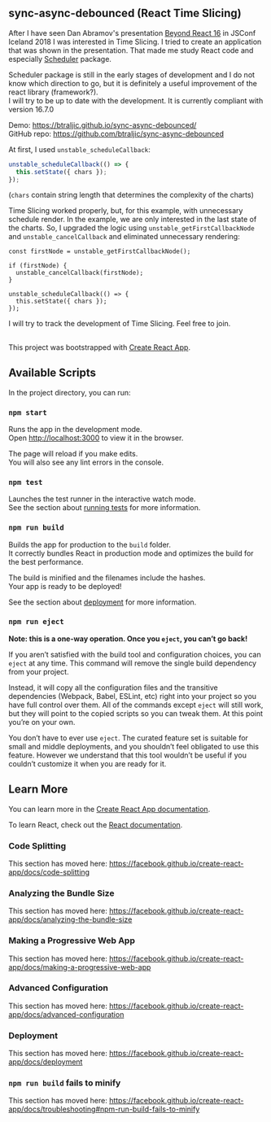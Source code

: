 ## sync-async-debounced (React Time Slicing)

After I have seen Dan Abramov's presentation [Beyond React 16](https://www.youtube.com/watch?v=nLF0n9SACd4) in JSConf Iceland 2018 I was interested in Time Slicing. I tried to create an application that was shown in the presentation. That made me study React code and especially [Scheduler](https://github.com/facebook/react/blob/master/packages/scheduler/src/Scheduler.js) package. 

Scheduler package is still in the early stages of development and I do not know which direction to go, but it is definitely a useful improvement of the react library (framework?).  
I will try to be up to date with the development. It is currently compliant with version 16.7.0 

Demo: https://btraljic.github.io/sync-async-debounced/  
GitHub repo: https://github.com/btraljic/sync-async-debounced 

At first, I used `unstable_scheduleCallback`:  
```javascript
unstable_scheduleCallback(() => { 
  this.setState({ chars }); 
});
```
(`chars` contain string length that determines the complexity of the charts) 

Time Slicing worked properly, but, for this example, with unnecessary schedule render. In the example, we are only interested in the last state of the charts. So, I upgraded the logic using `unstable_getFirstCallbackNode` and `unstable_cancelCallback` and eliminated unnecessary rendering: 
```javascript(chars contain string length that determines the complexity of the charts) 
const firstNode = unstable_getFirstCallbackNode(); 

if (firstNode) { 
  unstable_cancelCallback(firstNode); 
}

unstable_scheduleCallback(() => { 
  this.setState({ chars }); 
});
```
I will try to track the development of Time Slicing. Feel free to join.
  
  
  
##

This project was bootstrapped with [Create React App](https://github.com/facebook/create-react-app).

## Available Scripts

In the project directory, you can run:

### `npm start`

Runs the app in the development mode.<br>
Open [http://localhost:3000](http://localhost:3000) to view it in the browser.

The page will reload if you make edits.<br>
You will also see any lint errors in the console.

### `npm test`

Launches the test runner in the interactive watch mode.<br>
See the section about [running tests](https://facebook.github.io/create-react-app/docs/running-tests) for more information.

### `npm run build`

Builds the app for production to the `build` folder.<br>
It correctly bundles React in production mode and optimizes the build for the best performance.

The build is minified and the filenames include the hashes.<br>
Your app is ready to be deployed!

See the section about [deployment](https://facebook.github.io/create-react-app/docs/deployment) for more information.

### `npm run eject`

**Note: this is a one-way operation. Once you `eject`, you can’t go back!**

If you aren’t satisfied with the build tool and configuration choices, you can `eject` at any time. This command will remove the single build dependency from your project.

Instead, it will copy all the configuration files and the transitive dependencies (Webpack, Babel, ESLint, etc) right into your project so you have full control over them. All of the commands except `eject` will still work, but they will point to the copied scripts so you can tweak them. At this point you’re on your own.

You don’t have to ever use `eject`. The curated feature set is suitable for small and middle deployments, and you shouldn’t feel obligated to use this feature. However we understand that this tool wouldn’t be useful if you couldn’t customize it when you are ready for it.

## Learn More

You can learn more in the [Create React App documentation](https://facebook.github.io/create-react-app/docs/getting-started).

To learn React, check out the [React documentation](https://reactjs.org/).

### Code Splitting

This section has moved here: https://facebook.github.io/create-react-app/docs/code-splitting

### Analyzing the Bundle Size

This section has moved here: https://facebook.github.io/create-react-app/docs/analyzing-the-bundle-size

### Making a Progressive Web App

This section has moved here: https://facebook.github.io/create-react-app/docs/making-a-progressive-web-app

### Advanced Configuration

This section has moved here: https://facebook.github.io/create-react-app/docs/advanced-configuration

### Deployment

This section has moved here: https://facebook.github.io/create-react-app/docs/deployment

### `npm run build` fails to minify

This section has moved here: https://facebook.github.io/create-react-app/docs/troubleshooting#npm-run-build-fails-to-minify
